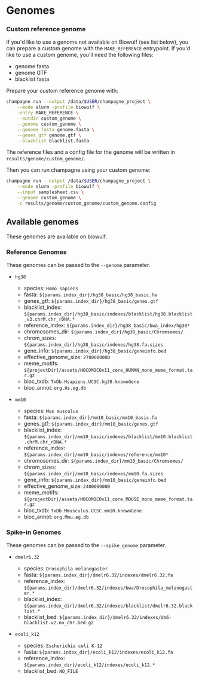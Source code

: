 # Genomes

<!--
This file is created by concatenating _genomes_head.md and the auto-generated genomes list.
Do not edit guide/genomes.md manually.
-->

### Custom reference genome

If you'd like to use a genome not available on Biowulf (see list below),
you can prepare a custom genome with the `MAKE_REFERENCE` entrypoint.
If you'd like to use a custom genome, you'll need the following files:

- genome fasta
- genome GTF
- blacklist fasta

Prepare your custom reference genome with:

```sh
champagne run --output /data/$USER/champagne_project \
    --mode slurm -profile biowulf \
    -entry MAKE_REFERENCE \
    --outdir custom_genome \
    --genome custom_genome \
    --genome_fasta genome.fasta \
    --genes_gtf genome.gtf \
    --blacklist blacklist.fasta
```

The reference files and a config file for the genome will be written in `results/genome/custom_genome/`.

Then you can run champagne using your custom genome:

```sh
champagne run --output /data/$USER/champagne_project \
    --mode slurm -profile biowulf \
    --input samplesheet.csv \
    --genome custom_genome \
    -c results/genome/custom_genome/custom_genome.config
```

## Available genomes

These genomes are available on biowulf.

### Reference Genomes

These genomes can be passed to the `--genome` parameter.

- `hg38`

  - species: `Homo sapiens`
  - fasta: `${params.index_dir}/hg38_basic/hg38_basic.fa`
  - genes_gtf: `${params.index_dir}/hg38_basic/genes.gtf`
  - blacklist_index: `${params.index_dir}/hg38_basic/indexes/blacklist/hg38.blacklist_v3.chrM.chr_rDNA.*`
  - reference_index: `${params.index_dir}/hg38_basic/bwa_index/hg38*`
  - chromosomes_dir: `${params.index_dir}/hg38_basic/Chromsomes/`
  - chrom_sizes: `${params.index_dir}/hg38_basic/indexes/hg38.fa.sizes`
  - gene_info: `${params.index_dir}/hg38_basic/geneinfo.bed`
  - effective_genome_size: `2700000000`
  - meme_motifs: `${projectDir}/assets/HOCOMOCOv11_core_HUMAN_mono_meme_format.tar.gz`
  - bioc_txdb: `TxDb.Hsapiens.UCSC.hg38.knownGene`
  - bioc_annot: `org.Hs.eg.db`

- `mm10`

  - species: `Mus musculus`
  - fasta: `${params.index_dir}/mm10_basic/mm10_basic.fa`
  - genes_gtf: `${params.index_dir}/mm10_basic/genes.gtf`
  - blacklist_index: `${params.index_dir}/mm10_basic/indexes/blacklist/mm10.blacklist.chrM.chr_rDNA.*`
  - reference_index: `${params.index_dir}/mm10_basic/indexes/reference/mm10*`
  - chromosomes_dir: `${params.index_dir}/mm10_basic/Chromsomes/`
  - chrom_sizes: `${params.index_dir}/mm10_basic/indexes/mm10.fa.sizes`
  - gene_info: `${params.index_dir}/mm10_basic/geneinfo.bed`
  - effective_genome_size: `2400000000`
  - meme_motifs: `${projectDir}/assets/HOCOMOCOv11_core_MOUSE_mono_meme_format.tar.gz`
  - bioc_txdb: `TxDb.Mmusculus.UCSC.mm10.knownGene`
  - bioc_annot: `org.Mmu.eg.db`

### Spike-in Genomes

These genomes can be passed to the `--spike_genome` parameter.

- `dmelr6.32`

  - species: `Drosophila melanogaster`
  - fasta: `${params.index_dir}/dmelr6.32/indexes/dmelr6.32.fa`
  - reference_index: `${params.index_dir}/dmelr6.32/indexes/bwa/Drosophila_melanogaster.*`
  - blacklist_index: `${params.index_dir}/dmelr6.32/indexes/blacklist/dmelr6.32.blacklist.*`
  - blacklist_bed: `${params.index_dir}/dmelr6.32/indexes/dm6-blacklist.v2.no_chr.bed.gz`

- `ecoli_k12`

  - species: `Escherichia coli K-12`
  - fasta: `${params.index_dir}/ecoli_k12/indexes/ecoli_k12.fa`
  - reference_index: `${params.index_dir}/ecoli_k12/indexes/ecoli_k12.*`
  - blacklist_bed: `NO_FILE`
